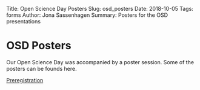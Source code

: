 Title: Open Science Day Posters
Slug: osd_posters
Date: 2018-10-05
Tags: forms
Author: Jona Sassenhagen
Summary: Posters for the OSD presentations

# OSD Posters

Our Open Science Day was accompanied by a poster session. Some of the posters can be founds here.

[Preregistration](images/osd_poster_prereg.pdf)
